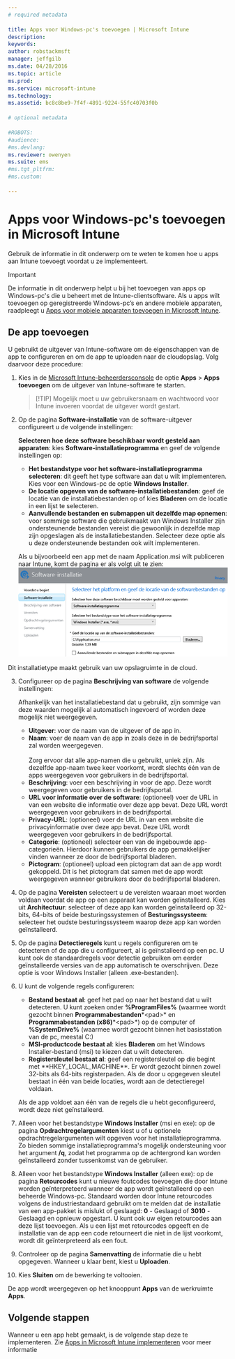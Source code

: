 ```yaml
---
# required metadata

title: Apps voor Windows-pc's toevoegen | Microsoft Intune
description:
keywords:
author: robstackmsft
manager: jeffgilb
ms.date: 04/28/2016
ms.topic: article
ms.prod:
ms.service: microsoft-intune
ms.technology:
ms.assetid: bc8c8be9-7f4f-4891-9224-55fc40703f0b

# optional metadata

#ROBOTS:
#audience:
#ms.devlang:
ms.reviewer: owenyen
ms.suite: ems
#ms.tgt_pltfrm:
#ms.custom:

---
```


# Apps voor Windows-pc's toevoegen in Microsoft Intune

Gebruik de informatie in dit onderwerp om te weten te komen hoe u apps aan Intune toevoegt voordat u ze implementeert.

> [!IMPORTANT]
> De informatie in dit onderwerp helpt u bij het toevoegen van apps op Windows-pc's die u beheert met de Intune-clientsoftware. Als u apps wilt toevoegen op geregistreerde Windows-pc’s en andere mobiele apparaten, raadpleegt u [Apps voor mobiele apparaten toevoegen in Microsoft Intune](add-apps-for-mobile-devices-in-microsoft-intune.md).


## De app toevoegen
U gebruikt de uitgever van Intune-software om de eigenschappen van de app te configureren en om de app te uploaden naar de cloudopslag. Volg daarvoor deze procedure:

1.  Kies in de [Microsoft Intune-beheerdersconsole](https://manage.microsoft.com) de optie **Apps** &gt; **Apps toevoegen** om de uitgever van Intune-software te starten.

    > [!TIP] Mogelijk moet u uw gebruikersnaam en wachtwoord voor Intune invoeren voordat de uitgever wordt gestart.



2.  Op de pagina **Software-installatie** van de software-uitgever configureert u de volgende instellingen:

    **Selecteren hoe deze software beschikbaar wordt gesteld aan apparaten**: kies **Software-installatieprogramma** en geef de volgende instellingen op:

    - **Het bestandstype voor het software-installatieprogramma selecteren**: dit geeft het type software aan dat u wilt implementeren. Kies voor een Windows-pc de optie **Windows Installer**.
    - **De locatie opgeven van de software-installatiebestanden**: geef de locatie van de installatiebestanden op of kies **Bladeren** om de locatie in een lijst te selecteren.
    - **Aanvullende bestanden en submappen uit dezelfde map opnemen**: voor sommige software die gebruikmaakt van Windows Installer zijn ondersteunende bestanden vereist die gewoonlijk in dezelfde map zijn opgeslagen als de installatiebestanden. Selecteer deze optie als u deze ondersteunende bestanden ook wilt implementeren.

    Als u bijvoorbeeld een app met de naam Application.msi wilt publiceren naar Intune, komt de pagina er als volgt uit te zien: ![Uitgever van pc-software](./media/publisher-for-pc.png)

   Dit installatietype maakt gebruik van uw opslagruimte in de cloud.

3.  Configureer op de pagina **Beschrijving van software** de volgende instellingen:

    Afhankelijk van het installatiebestand dat u gebruikt, zijn sommige van deze waarden mogelijk al automatisch ingevoerd of worden deze mogelijk niet weergegeven.

    - **Uitgever**: voer de naam van de uitgever of de app in.
    - **Naam**: voer de naam van de app in zoals deze in de bedrijfsportal zal worden weergegeven.<br /><br />Zorg ervoor dat alle app-namen die u gebruikt, uniek zijn. Als dezelfde app-naam twee keer voorkomt, wordt slechts één van de apps weergegeven voor gebruikers in de bedrijfsportal.
    - **Beschrijving**: voer een beschrijving in voor de app. Deze wordt weergegeven voor gebruikers in de bedrijfsportal.
    - **URL voor informatie over de software**: (optioneel) voer de URL in van een website die informatie over deze app bevat. Deze URL wordt weergegeven voor gebruikers in de bedrijfsportal.
    - **Privacy-URL**: (optioneel) voer de URL in van een website die privacyinformatie over deze app bevat. Deze URL wordt weergegeven voor gebruikers in de bedrijfsportal.
    - **Categorie**: (optioneel) selecteer een van de ingebouwde app-categorieën. Hierdoor kunnen gebruikers de app gemakkelijker vinden wanneer ze door de bedrijfsportal bladeren.
    - **Pictogram**: (optioneel) upload een pictogram dat aan de app wordt gekoppeld. Dit is het pictogram dat samen met de app wordt weergegeven wanneer gebruikers door de bedrijfsportal bladeren.



4.  Op de pagina **Vereisten** selecteert u de vereisten waaraan moet worden voldaan voordat de app op een apparaat kan worden geïnstalleerd. Kies uit **Architectuur**: selecteer of deze app kan worden geïnstalleerd op 32-bits, 64-bits of beide besturingssystemen of **Besturingssysteem**: selecteer het oudste besturingssysteem waarop deze app kan worden geïnstalleerd.

5.  Op de pagina **Detectieregels** kunt u regels configureren om te detecteren of de app die u configureert, al is geïnstalleerd op een pc. U kunt ook de standaardregels voor detectie gebruiken om eerder geïnstalleerde versies van de app automatisch te overschrijven. Deze optie is voor Windows Installer (alleen .exe-bestanden).
6.  
    U kunt de volgende regels configureren:
    - **Bestand bestaat al**: geef het pad op naar het bestand dat u wilt detecteren. U kunt zoeken onder **%ProgramFiles%** (waarmee wordt gezocht binnen **Programmabestanden**\*&lt;pad&gt;* en **Programmabestanden (x86)**\*&lt;pad&gt;*) op de computer of **%SystemDrive%** (waarmee wordt gezocht binnen het basisstation van de pc, meestal C:)
    - **MSI-productcode bestaat al**: kies **Bladeren** om het Windows Installer-bestand (msi) te kiezen dat u wilt detecteren. 
    - **Registersleutel bestaat al**: geef een registersleutel op die begint met **HKEY_LOCAL_MACHINE\**. Er wordt gezocht binnen zowel 32-bits als 64-bits registerpaden. Als de door u opgegeven sleutel bestaat in één van beide locaties, wordt aan de detectieregel voldaan.

    Als de app voldoet aan één van de regels die u hebt geconfigureerd, wordt deze niet geïnstalleerd.

7.  Alleen voor het bestandstype **Windows Installer** (msi en exe): op de pagina **Opdrachtregelargumenten** kiest u of u optionele opdrachtregelargumenten wilt opgeven voor het installatieprogramma. Zo bieden sommige installatieprogramma's mogelijk ondersteuning voor het argument **/q**, zodat het programma op de achtergrond kan worden geïnstalleerd zonder tussenkomst van de gebruiker.

8.  Alleen voor het bestandstype **Windows Installer** (alleen exe): op de pagina **Retourcodes** kunt u nieuwe foutcodes toevoegen die door Intune worden geïnterpreteerd wanneer de app wordt geïnstalleerd op een beheerde Windows-pc.
    Standaard worden door Intune retourcodes volgens de industriestandaard gebruikt om te melden dat de installatie van een app-pakket is mislukt of geslaagd: **0** - Geslaagd of **3010** - Geslaagd en opnieuw opgestart. U kunt ook uw eigen retourcodes aan deze lijst toevoegen. Als u een lijst met retourcodes opgeeft en de installatie van de app een code retourneert die niet in de lijst voorkomt, wordt dit geïnterpreteerd als een fout.

9.  Controleer op de pagina **Samenvatting** de informatie die u hebt opgegeven. Wanneer u klaar bent, kiest u **Uploaden**.

10. Kies **Sluiten** om de bewerking te voltooien.

De app wordt weergegeven op het knooppunt **Apps** van de werkruimte **Apps**.

## Volgende stappen

Wanneer u een app hebt gemaakt, is de volgende stap deze te implementeren. Zie [Apps in Microsoft Intune implementeren](deploy-apps.md) voor meer informatie

<!--HONumber=Jun16_HO2-->


